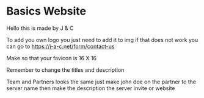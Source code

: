# Basics Website

Hello this is made by J & C 

To add you own logo you just need to add it to img if that does not work you can go to https://j-a-c.net/form/contact-us

Make so that your favicon is 16 X 16

Remember to change the titles and description

Team and Partners looks the same just make john doe on the partner to the server name then make the description the server invite or website 
